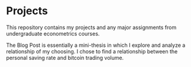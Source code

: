 # Projects
This repository contains my projects and any major assignments from undergraduate econometrics courses.

The Blog Post is essentially a mini-thesis in which I explore and analyze a relationship of my choosing. I chose to find a relationship between the personal saving rate and bitcoin trading volume.
